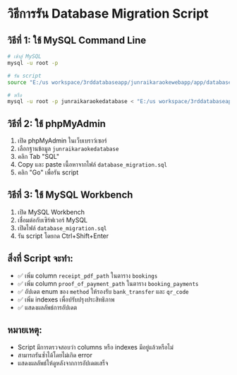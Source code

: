 # วิธีการรัน Database Migration Script

## วิธีที่ 1: ใช้ MySQL Command Line
```bash
# เข้าสู่ MySQL
mysql -u root -p

# รัน script
source "E:/us workspace/3rddatabaseapp/junraikaraokewebapp/app/database_migration.sql"

# หรือ
mysql -u root -p junraikaraokedatabase < "E:/us workspace/3rddatabaseapp/junraikaraokewebapp/app/database_migration.sql"
```

## วิธีที่ 2: ใช้ phpMyAdmin
1. เปิด phpMyAdmin ในเว็บเบราว์เซอร์
2. เลือกฐานข้อมูล `junraikaraokedatabase`
3. คลิก Tab "SQL"
4. Copy และ paste เนื้อหาจากไฟล์ `database_migration.sql`
5. คลิก "Go" เพื่อรัน script

## วิธีที่ 3: ใช้ MySQL Workbench
1. เปิด MySQL Workbench
2. เชื่อมต่อกับเซิร์ฟเวอร์ MySQL
3. เปิดไฟล์ `database_migration.sql`
4. รัน script โดยกด Ctrl+Shift+Enter

## สิ่งที่ Script จะทำ:
- ✅ เพิ่ม column `receipt_pdf_path` ในตาราง `bookings`
- ✅ เพิ่ม column `proof_of_payment_path` ในตาราง `booking_payments` 
- ✅ อัปเดต enum ของ `method` ให้รองรับ `bank_transfer` และ `qr_code`
- ✅ เพิ่ม indexes เพื่อปรับปรุงประสิทธิภาพ
- ✅ แสดงผลลัพธ์การอัปเดต

## หมายเหตุ:
- Script มีการตรวจสอบว่า columns หรือ indexes มีอยู่แล้วหรือไม่
- สามารถรันซ้ำได้โดยไม่เกิด error
- แสดงผลลัพธ์ให้ดูหลังจากการอัปเดตเสร็จ
